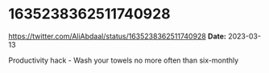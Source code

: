 # 1635238362511740928
https://twitter.com/AliAbdaal/status/1635238362511740928
**Date:** 2023-03-13

Productivity hack - Wash your towels no more often than six-monthly
